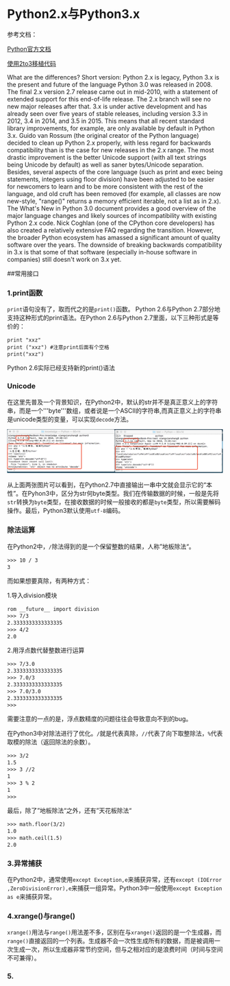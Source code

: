 # Python2.x与Python3.x
参考文档：

[Python官方文档](https://docs.python.org/3/whatsnew/3.0.html)

[使用2to3移植代码](https://woodpecker.org.cn/diveintopython3/porting-code-to-python-3-with-2to3.html)

What are the differences?
Short version: Python 2.x is legacy, Python 3.x is the present and future of the language
Python 3.0 was released in 2008. The final 2.x version 2.7 release came out in mid-2010, with a statement of extended support for this end-of-life release. The 2.x branch will see no new major releases after that. 3.x is under active development and has already seen over five years of stable releases, including version 3.3 in 2012, 3.4 in 2014, and 3.5 in 2015. This means that all recent standard library improvements, for example, are only available by default in Python 3.x.
Guido van Rossum (the original creator of the Python language) decided to clean up Python 2.x properly, with less regard for backwards compatibility than is the case for new releases in the 2.x range. The most drastic improvement is the better Unicode support (with all text strings being Unicode by default) as well as saner bytes/Unicode separation.
Besides, several aspects of the core language (such as print and exec being statements, integers using floor division) have been adjusted to be easier for newcomers to learn and to be more consistent with the rest of the language, and old cruft has been removed (for example, all classes are now new-style, "range()" returns a memory efficient iterable, not a list as in 2.x).
The What's New in Python 3.0 document provides a good overview of the major language changes and likely sources of incompatibility with existing Python 2.x code. Nick Coghlan (one of the CPython core developers) has also created a relatively extensive FAQ regarding the transition.
However, the broader Python ecosystem has amassed a significant amount of quality software over the years. The downside of breaking backwards compatibility in 3.x is that some of that software (especially in-house software in companies) still doesn't work on 3.x yet.

##常用接口

### 1.print函数

`print`语句没有了，取而代之的是`print()`函数。 Python 2.6与Python 2.7部分地支持这种形式的print语法。在Python 2.6与Python 2.7里面，以下三种形式是等价的：
```
print "xxz"
print ("xxz") #注意print后面有个空格
print("xxz")
```
Python 2.6实际已经支持新的print()语法

### Unicode

在这里先普及一个背景知识，在Python2中，默认的str并不是真正意义上的字符串，而是一个'''byte'''数组，或者说是一个ASCII的字符串,而真正意义上的字符串是unicode类型的变量，可以实现`decode`方法。


![](../picture/unicode.png)


从上面两张图片可以看到，在Python2.7中直接输出一串中文就会显示它的“本性”。在Pyhon3中，区分为str何byte类型。我们在传输数据的时候，一般是先将`str`转换为`byte`类型，在接收数据的时候一般接收的都是`byte`类型，所以需要解码操作。最后，Python3默认使用`utf-8`编码。

### 除法运算

在Python2中，`/`除法得到的是一个保留整数的结果，人称”地板除法“。

```
>>> 10 / 3
3
```
而如果想要真除，有两种方式：

1.导入division模块
```
rom __future__ import division
>>> 7/3
2.3333333333333335
>>> 4/2
2.0
```
2.用浮点数代替整数进行运算
```
>>> 7/3.0
2.3333333333333335
>>> 7.0/3
2.3333333333333335
>>> 7.0/3.0
2.3333333333333335
>>>
```
需要注意的一点的是，浮点数精度的问题往往会导致意向不到的bug。

在Python3中对除法进行了优化。`/`就是代表真除，`//`代表了向下取整除法，`%`代表取模的除法（返回除法的余数）。
```
>>> 3/2
1.5
>>> 3 //2 
1
>>> 3 % 2
1
>>> 
```

最后，除了”地板除法“之外，还有”天花板除法“

```
>>> math.floor(3/2)
1.0
>>> math.ceil(1.5)
2.0
```

### 3.异常捕获

在Python2中，通常使用`except Exception,e`来捕获异常，还有`except (IOError ,ZeroDivisionError),e`来捕获一组异常。Python3中一般使用`except Exception as e`来捕获异常。

### 4.xrange()与range()

`xrange()`用法与`range()`用法差不多，区别在与`xrange()`返回的是一个生成器，而`range()`直接返回的一个列表。生成器不会一次性生成所有的数据，而是被调用一次生成一次，所以生成器非常节约空间，但与之相对应的是浪费时间（时间与空间不可兼得）。

### 5.
